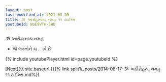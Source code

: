 ```yaml
---
layout: post
last_modified_at: 2021-03-29
title: ૐ આરોહાનાય નમહ ૧૧ ટાઈમ્સ
youtubeId: NoE9VTH-5HU
---
```

 
 
 ૐ આરોહાનાય નમહ  
 
 -  જે ભક્તોને ચ .ાવે છે 
 
  
 
  
 
 
 
 
 
 


{% include youtubePlayer.html id=page.youtubeId %}
 
[Next]({{ site.baseurl }}{% link  split1/_posts/2014-08-17-ૐ અઠીરોહયા નમહ ૧૧ ટાઈમ્સ.md%})
 
